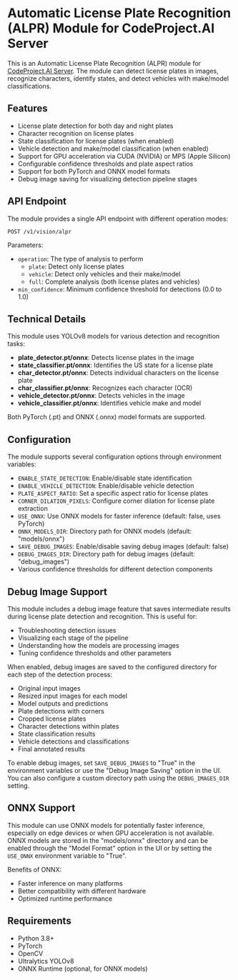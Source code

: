 # Automatic License Plate Recognition (ALPR) Module for CodeProject.AI Server

This is an Automatic License Plate Recognition (ALPR) module for [CodeProject.AI Server](https://www.codeproject.com/Articles/5322557/CodeProject-AI-Server-AI-the-easy-way). The module can detect license plates in images, recognize characters, identify states, and detect vehicles with make/model classifications.

## Features

- License plate detection for both day and night plates
- Character recognition on license plates
- State classification for license plates (when enabled)
- Vehicle detection and make/model classification (when enabled)
- Support for GPU acceleration via CUDA (NVIDIA) or MPS (Apple Silicon)
- Configurable confidence thresholds and plate aspect ratios
- Support for both PyTorch and ONNX model formats
- Debug image saving for visualizing detection pipeline stages

## API Endpoint

The module provides a single API endpoint with different operation modes:

```
POST /v1/vision/alpr
```

Parameters:
- `operation`: The type of analysis to perform
  - `plate`: Detect only license plates
  - `vehicle`: Detect only vehicles and their make/model
  - `full`: Complete analysis (both license plates and vehicles)
- `min_confidence`: Minimum confidence threshold for detections (0.0 to 1.0)

## Technical Details

This module uses YOLOv8 models for various detection and recognition tasks:

- **plate_detector.pt/onnx**: Detects license plates in the image
- **state_classifier.pt/onnx**: Identifies the US state for a license plate
- **char_detector.pt/onnx**: Detects individual characters on the license plate
- **char_classifier.pt/onnx**: Recognizes each character (OCR)
- **vehicle_detector.pt/onnx**: Detects vehicles in the image
- **vehicle_classifier.pt/onnx**: Identifies vehicle make and model

Both PyTorch (.pt) and ONNX (.onnx) model formats are supported.

## Configuration

The module supports several configuration options through environment variables:

- `ENABLE_STATE_DETECTION`: Enable/disable state identification
- `ENABLE_VEHICLE_DETECTION`: Enable/disable vehicle detection
- `PLATE_ASPECT_RATIO`: Set a specific aspect ratio for license plates
- `CORNER_DILATION_PIXELS`: Configure corner dilation for license plate extraction
- `USE_ONNX`: Use ONNX models for faster inference (default: false, uses PyTorch)
- `ONNX_MODELS_DIR`: Directory path for ONNX models (default: "models/onnx")
- `SAVE_DEBUG_IMAGES`: Enable/disable saving debug images (default: false)
- `DEBUG_IMAGES_DIR`: Directory path for debug images (default: "debug_images")
- Various confidence thresholds for different detection components

## Debug Image Support

This module includes a debug image feature that saves intermediate results during license plate detection and recognition. This is useful for:

- Troubleshooting detection issues
- Visualizing each stage of the pipeline
- Understanding how the models are processing images
- Tuning confidence thresholds and other parameters

When enabled, debug images are saved to the configured directory for each step of the detection process:
- Original input images
- Resized input images for each model
- Model outputs and predictions
- Plate detections with corners
- Cropped license plates
- Character detections within plates
- State classification results
- Vehicle detections and classifications
- Final annotated results

To enable debug images, set `SAVE_DEBUG_IMAGES` to "True" in the environment variables or use the "Debug Image Saving" option in the UI. You can also configure a custom directory path using the `DEBUG_IMAGES_DIR` setting.

## ONNX Support

This module can use ONNX models for potentially faster inference, especially on edge devices or when GPU acceleration is not available. ONNX models are stored in the "models/onnx" directory and can be enabled through the "Model Format" option in the UI or by setting the `USE_ONNX` environment variable to "True".

Benefits of ONNX:
- Faster inference on many platforms
- Better compatibility with different hardware
- Optimized runtime performance

## Requirements

- Python 3.8+ 
- PyTorch
- OpenCV
- Ultralytics YOLOv8
- ONNX Runtime (optional, for ONNX models)